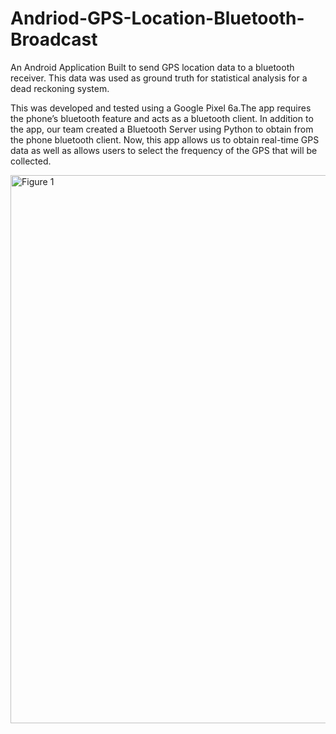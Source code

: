 # Andriod-GPS-Location-Bluetooth-Broadcast
An Android Application Built to send GPS location data to a bluetooth receiver. This data was used as ground truth for statistical analysis for a dead reckoning system.

This was developed and tested using a Google Pixel 6a.The app requires the phone’s bluetooth feature and acts as a bluetooth client. In addition to the app, our team created a Bluetooth Server using Python to obtain from the phone bluetooth client. Now, this app allows us to obtain real-time GPS data as well as allows users to select the frequency of the GPS that will be collected.

<img width="877" alt="Figure 1" src="https://github.com/JonathanSwindell/Andriod-GPS-Location-Bluetooth-Broadcast/assets/15970270/45e4242b-93f7-455e-8bd4-c0b96fc97952">
